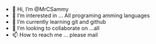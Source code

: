 - 👋 Hi, I’m @MrCSammy
- 👀 I’m interested in ... All programing amming languages
- 🌱 I’m currently learning git and github
- 💞️ I’m looking to collaborate on ...all
- 📫 How to reach me ... please mail

<!---
MrCSammy/MrCSammy is a ✨ special ✨ repository because its `README.md` (this file) appears on your GitHub profile.
You can click the Preview link to take a look at your changes.
--->
